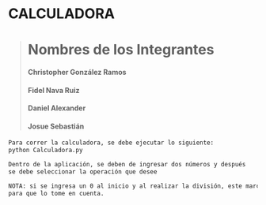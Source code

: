 # CALCULADORA

> # Nombres de los Integrantes
> #### Christopher González Ramos
> #### Fidel Nava Ruiz
> #### Daniel Alexander
> #### Josue Sebastián 

```md
Para correr la calculadora, se debe ejecutar lo siguiente:
python Calculadora.py

Dentro de la aplicación, se deben de ingresar dos números y después
se debe seleccionar la operación que desee

NOTA: si se ingresa un 0 al inicio y al realizar la división, este marcará un error 
para que lo tome en cuenta.
```
